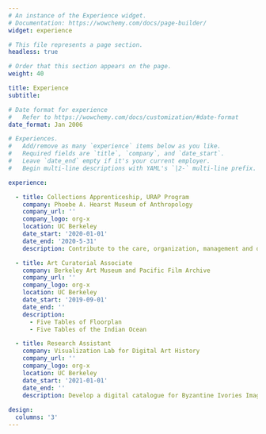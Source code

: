 ```yaml
---
# An instance of the Experience widget.
# Documentation: https://wowchemy.com/docs/page-builder/
widget: experience

# This file represents a page section.
headless: true

# Order that this section appears on the page.
weight: 40

title: Experience
subtitle:

# Date format for experience
#   Refer to https://wowchemy.com/docs/customization/#date-format
date_format: Jan 2006

# Experiences.
#   Add/remove as many `experience` items below as you like.
#   Required fields are `title`, `company`, and `date_start`.
#   Leave `date_end` empty if it's your current employer.
#   Begin multi-line descriptions with YAML's `|2-` multi-line prefix.

experience:

  - title: Collections Apprenticeship, URAP Program
    company: Phoebe A. Hearst Museum of Anthropology
    company_url: ''
    company_logo: org-x
    location: UC Berkeley
    date_start: '2020-01-01'
    date_end: '2020-5-31'
    description: Contribute to the care, organization, management and documentation of museum's vast collections.

  - title: Art Curatorial Associate
    company: Berkeley Art Museum and Pacific Film Archive
    company_url: ''
    company_logo: org-x
    location: UC Berkeley
    date_start: '2019-09-01'
    date_end: ''
    description:
      - Five Tables of Floorplan
      - Five Tables of the Indian Ocean

  - title: Research Assistant
    company: Visualization Lab for Digital Art History
    company_url: ''
    company_logo: org-x
    location: UC Berkeley
    date_start: '2021-01-01'
    date_end: ''
    description: Develop a digital catalogue for Byzantine Ivories Imagebank project and produce 3D images of artworks by photogrammetry.
    
design:
  columns: '3'
---
```

